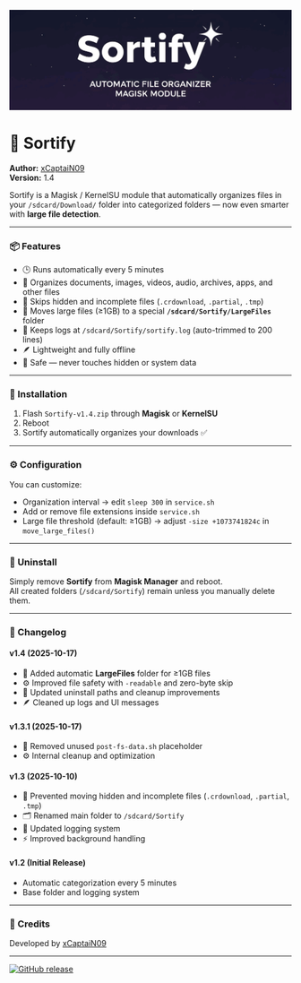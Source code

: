 <p align="center">
  <img src="https://raw.githubusercontent.com/xCaptaiN09/Sortify/main/banner.png" width="800" alt="Sortify Banner">
</p>

# 📁 Sortify
**Author:** [xCaptaiN09](https://github.com/xCaptaiN09)  
**Version:** 1.4  

Sortify is a Magisk / KernelSU module that automatically organizes files in your `/sdcard/Download/` folder into categorized folders — now even smarter with **large file detection**.

---

### 📦 Features
- 🕒 Runs automatically every 5 minutes  
- 📂 Organizes documents, images, videos, audio, archives, apps, and other files  
- 🧠 Skips hidden and incomplete files (`.crdownload`, `.partial`, `.tmp`)  
- 💾 Moves large files (≥1GB) to a special **`/sdcard/Sortify/LargeFiles`** folder  
- 🧾 Keeps logs at `/sdcard/Sortify/sortify.log` (auto-trimmed to 200 lines)  
- 🪶 Lightweight and fully offline  
- 🚫 Safe — never touches hidden or system data  

---

### 🧩 Installation
1. Flash `Sortify-v1.4.zip` through **Magisk** or **KernelSU**  
2. Reboot  
3. Sortify automatically organizes your downloads ✅  

---

### ⚙️ Configuration
You can customize:
- Organization interval → edit `sleep 300` in `service.sh`  
- Add or remove file extensions inside `service.sh`  
- Large file threshold (default: ≥1GB) → adjust `-size +1073741824c` in `move_large_files()`  

---

### 🧼 Uninstall
Simply remove **Sortify** from **Magisk Manager** and reboot.  
All created folders (`/sdcard/Sortify`) remain unless you manually delete them.  

---

### 🧾 Changelog

#### v1.4 (2025-10-17)
- 💾 Added automatic **LargeFiles** folder for ≥1GB files  
- ⚙️ Improved file safety with `-readable` and zero-byte skip  
- 🧹 Updated uninstall paths and cleanup improvements  
- 🪶 Cleaned up logs and UI messages 

#### v1.3.1 (2025-10-17)
- 🧹 Removed unused `post-fs-data.sh` placeholder  
- ⚙️ Internal cleanup and optimization  

#### v1.3 (2025-10-10)
- 🚫 Prevented moving hidden and incomplete files (`.crdownload`, `.partial`, `.tmp`)  
- 🗂️ Renamed main folder to `/sdcard/Sortify`  
- 🧾 Updated logging system  
- ⚡ Improved background handling  

#### v1.2 (Initial Release)
- Automatic categorization every 5 minutes  
- Base folder and logging system  

---

### 🧡 Credits
Developed by [xCaptaiN09](https://github.com/xCaptaiN09)

---

[![GitHub release](https://img.shields.io/github/v/release/xCaptaiN09/Sortify)](https://github.com/xCaptaiN09/Sortify/releases)
